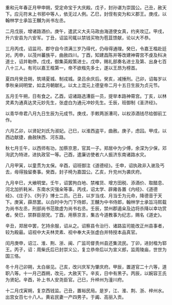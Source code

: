 重和元年春正月甲申朔，受定命宝于大庆殿。戊子，封孙谌为崇国公。己丑，赦天下。应元符末上书邪中等人，依无过人例。乙巳，封侄有奕为和义郡王。庚戌，以翰林学士承旨王黼为尚书左丞。

二月戊辰，增诸路酒价。庚午，遣武义大夫马政由海道使女真，约夹攻辽。甲戌，升六安县为六安军。丁丑，诏监司辄以禁钱买物为苞苴馈献，论以大不恭。

三月丙戌，诏监司、郡守自今须满三岁乃得代，仍毋得通理。癸巳，令嘉王楷赴廷对。丙申，以茂州蕃族平，曲赦四川。丁酉，知建昌陈并等改建神霄宫不虔及科决道士，诏并勒停。戊戌，御集英殿策进士。戊申，赐礼部奏名进士及第、出身七百八十三人。有司以嘉王楷第一，帝不欲楷先多士，遂以王昂为榜首。

夏四月癸丑朔，筑靖夏城、制戎城。录吕余庆后。癸亥，减捶刑。己卯，诏每岁以季秋亲祠明堂，如孟月朝献礼。以太上混元上德皇帝二月十五日生辰为贞元节。

五月壬午朔，日有食之。乙酉，诏诸路选漕臣一员，提举本路神霄宫。丁亥，以林灵素为通真达灵元妙先生，张虚白为通元冲妙先生。壬辰，班御制《圣济经》。

以青华帝君八月九日生辰为元成节。庚戌，手敕两浙漕司，以权添酒钱尽给御前工作。

六月乙卯，以贤妃刘氏为淑妃。己巳，以淮西盗平，曲赦。庚子，虑囚。甲戌，以西边献捷，曲赦陕西、河东路。

秋七月壬午，以西师有功，加蔡京恩，官其一子。郑居中为少傅，余深为少保，邓洵武为特进，进执政官一等。己酉，遣廉访使者六人振济东南诸路水灾。

八月甲寅，以童贯为太保。辛酉，诏班御注《道德经》。壬申，诏执政非入谢及丐去，毋得独留奏事。癸酉，封子椅为嘉国公。乙亥，升兖州为袭庆府。

九月辛巳，大飨明堂。壬午，诏罢拘白地、禁榷货、增方田税、添酒价、取醋息、河北加折耗米、东南水灾强籴等事。丙戌，诏太学、辟雍各置《内经》、《道德经》、《庄子》、《列子》博士二员。己丑，以岁当戌、月当壬为元命，降德音于天下。庚寅，薛昂罢。以白时中为门下侍郎，王黼为中书侍郎，翰林学士承旨冯熙载为尚书左丞，刑部尚书范致虚为尚书右丞。壬辰，禁州郡遏籴及边将杀降以幸功赏者。癸巳，禁群臣朋党。丁酉，用蔡京言，集古今道教事为纪志，赐名《道史》。

辛丑，郑居中罢，乞持余服，诏从之。诏察县令治行、诸路监司能改正州县事者，较为殿最。诏视中大夫林灵素、视中奉大夫张虚白并特授本品真官。

闰月庚申，诏江、淮、荆、浙、闽、广监司督责州县还集流民。丁卯，进封楷为郓王。丙子，诏：周柴氏后已封崇义公，复立恭帝后以为宣义郎，监周陵庙，世世为国三恪。

冬十月己卯朔，太白昼见。己亥，改兴庆军为肇庆府。甲辰，置道官二十六等，道职八等。十一月己酉朔，改元，大赦天下。辛亥，日中有黑子。丙辰，以婉容王氏为贤妃。辛酉，补上书人安尧臣官。己巳，升梓州为潼川府。

十二月戊寅朔，复京西钱监。己丑，置裕民局。是岁，江、淮、荆、浙、梓州水。出宫女百七十八人。黄岩民妻一产四男子。于阗、高丽入贡。